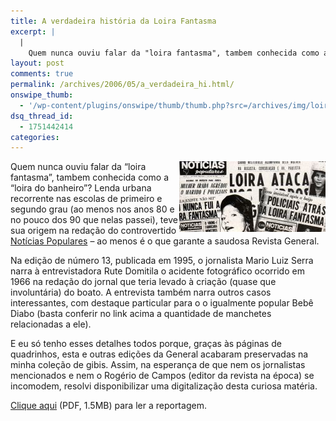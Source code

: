 ```yaml
---
title: A verdadeira história da Loira Fantasma
excerpt: |
  |
    Quem nunca ouviu falar da "loira fantasma", tambem conhecida como a "loira do banheiro"? Lenda urbana recorrente nas escolas de primeiro e segundo grau (ao menos nos anos 80 e no pouco dos 90 que nelas passei), teve sua origem...
layout: post
comments: true
permalink: /archives/2006/05/a_verdadeira_hi.html/
onswipe_thumb:
  - '/wp-content/plugins/onswipe/thumb/thumb.php?src=/archives/img/loirafantasma.jpg&amp;w=600&amp;h=800&amp;zc=1&amp;q=75&amp;f=0'
dsq_thread_id:
  - 1751442414
categories:
---
```

<img title="Algumas manchetes do NP sobre a loira do banheiro" src="/archives/img/loirafantasma.jpg" width="234" height="113" align="right" style="margin-left:2px" />Quem nunca ouviu falar da &#8220;loira fantasma&#8221;, tambem conhecida como a &#8220;loira do banheiro&#8221;? Lenda urbana recorrente nas escolas de primeiro e segundo grau (ao menos nos anos 80 e no pouco dos 90 que nelas passei), teve sua origem na redação do controvertido [Notícias Populares][1] &#8211; ao menos é o que garante a saudosa Revista General.

Na edição de número 13, publicada em 1995, o jornalista Mario Luiz Serra narra à entrevistadora Rute Domitila o acidente fotográfico ocorrido em 1966 na redação do jornal que teria levado à criação (quase que involuntária) do boato. A entrevista também narra outros casos interessantes, com destaque particular para o o igualmente popular Bebê Diabo (basta conferir no link acima a quantidade de manchetes relacionadas a ele).

E eu só tenho esses detalhes todos porque, graças às páginas de quadrinhos, esta e outras edições da General acabaram preservadas na minha coleção de gibis. Assim, na esperança de que nem os jornalistas mencionados e nem o Rogério de Campos (editor da revista na época) se incomodem, resolvi disponibilizar uma digitalização desta curiosa matéria.

[Clique aqui][2] (PDF, 1.5MB) para ler a reportagem.

 [1]: http://www.orkut.com/Community.aspx?cmm=116414
 [2]: /archives/img/loira_fantasma.pdf
